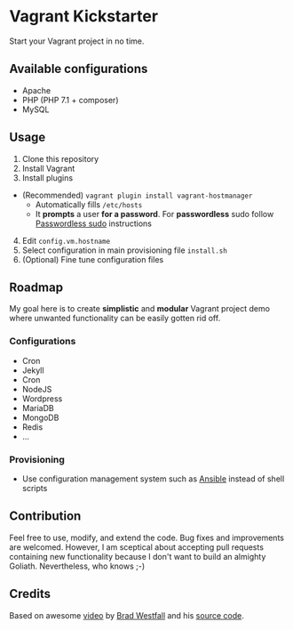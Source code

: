 # Vagrant Kickstarter

Start your Vagrant project in no time.

## Available configurations

* Apache
* PHP (PHP 7.1 + composer)
* MySQL

## Usage

1) Clone this repository
2) Install Vagrant
3) Install plugins
  * (Recommended) `vagrant plugin install vagrant-hostmanager`
    * Automatically fills `/etc/hosts`
    * It **prompts** a user **for a password**. For **passwordless** sudo follow [Passwordless sudo](https://github.com/devopsgroup-io/vagrant-hostmanager#passwordless-sudo) instructions
4) Edit `config.vm.hostname`
5) Select configuration in main provisioning file `install.sh`
6) (Optional) Fine tune configuration files

## Roadmap

My goal here is to create **simplistic** and **modular** Vagrant project demo where unwanted functionality can be easily gotten rid off.

### Configurations

* Cron
* Jekyll
* Cron
* NodeJS
* Wordpress
* MariaDB
* MongoDB
* Redis
* ...

### Provisioning

* Use configuration management system such as [Ansible](https://www.vagrantup.com/docs/provisioning/ansible.html) instead of shell scripts

## Contribution

Feel free to use, modify, and extend the code. Bug fixes and improvements are welcomed. However, I am sceptical about accepting pull requests containing new functionality because I don't want to build an almighty Goliath. Nevertheless, who knows ;-)

## Credits

Based on awesome [video](https://www.youtube.com/watch?v=crvJ2C7Hr_g) by [Brad Westfall](https://github.com/bradwestfall) and his [source code](https://github.com/bradwestfall/vagrant-kickstarter).
